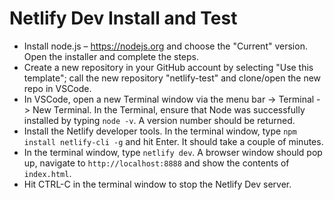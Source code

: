 # Netlify Dev Install and Test

- Install node.js – https://nodejs.org and choose the "Current" version. Open the installer and complete the steps.
- Create a new repository in your GitHub account by selecting "Use this template"; call the new repository "netlify-test" and clone/open the new repo in VSCode.
- In VSCode, open a new Terminal window via the menu bar -> Terminal -> New Terminal. In the Terminal, ensure that Node was successfully installed by typing `node -v`. A version number should be returned.
- Install the Netlify developer tools. In the terminal window, type `npm install netlify-cli -g` and hit Enter. It should take a couple of minutes.
- In the terminal window, type `netlify dev`. A browser window should pop up, navigate to `http://localhost:8888` and show the contents of `index.html`.
- Hit CTRL-C in the terminal window to stop the Netlify Dev server.